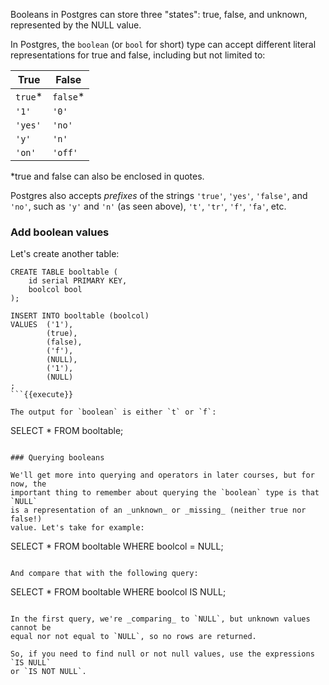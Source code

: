Booleans in Postgres can store three "states": true, false, and unknown, 
represented by the NULL value.

In Postgres, the `boolean` (or `bool` for short) type can accept different 
literal representations for true and false, including but not limited to:

| True  | False  |
|---|---|
| `true`*  | `false`*  |
| `'1'`  | `'0'`  |
| `'yes'`  | `'no'`  |
|  `'y'` | `'n'`  |
| `'on'`  | `'off'`  |

*true and false can also be enclosed in quotes.

Postgres also accepts _prefixes_ of the strings `'true'`, `'yes'`, 
`'false'`, and `'no'`, such as `'y'` and `'n'` (as seen above), `'t'`, `'tr'`, 
`'f'`, `'fa'`, etc.

### Add boolean values

Let's create another table:

```
CREATE TABLE booltable (
    id serial PRIMARY KEY,
    boolcol bool
);

INSERT INTO booltable (boolcol)
VALUES  ('1'),
        (true),
        (false),
        ('f'),
        (NULL),
        ('1'),
        (NULL)
;
```{{execute}}

The output for `boolean` is either `t` or `f`:

```
SELECT * FROM booltable;
```{{execute}}

### Querying booleans

We'll get more into querying and operators in later courses, but for now, the 
important thing to remember about querying the `boolean` type is that `NULL` 
is a representation of an _unknown_ or _missing_ (neither true nor false!) 
value. Let's take for example:

```
SELECT * FROM booltable WHERE boolcol = NULL;
```{{execute}}

And compare that with the following query:

```
SELECT * FROM booltable WHERE boolcol IS NULL;
```{{execute}}

In the first query, we're _comparing_ to `NULL`, but unknown values cannot be 
equal nor not equal to `NULL`, so no rows are returned.

So, if you need to find null or not null values, use the expressions `IS NULL` 
or `IS NOT NULL`.
